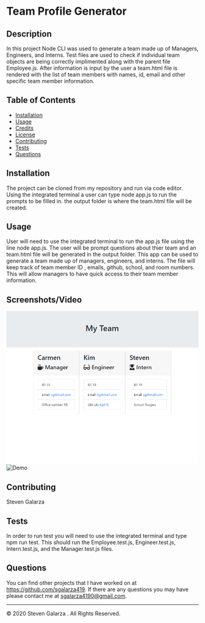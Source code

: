 
# Team Profile Generator

## Description 

In this project Node CLI was used to generate a team made up of Managers, Engineers, and Interns.   Test files are used to check if individual team objects are being correctly implimented along with the parent file Employee.js.  After information is input by the user a team.html file is rendered with the list of team members with names, id, email and other specific team member information.

## Table of Contents 

* [Installation](#installation)
* [Usage](#usage)
* [Credits](#credits)
* [License](#license)
* [Contributing](#contributing)
* [Tests](#tests)
* [Questions](#questions)

## Installation

The project can be cloned from my repository and run via code editor.  Using the integrated terminal a user can type node app.js to run the prompts to be filled in.  the output folder is where the team.html file will be created.

## Usage 

User will need to use the integrated terminal to run the app.js file using the line node app.js.  The user will be prompt questions about thier team and an team.html file will be generated in the output folder.  This app can be used to generate a team made up of managers, engineers, and interns.  The file will keep track of team member ID , emails, github, school, and room numbers.  This will allow managers to have quick access to their team member information.

## Screenshots/Video

![Sample Team](assets/teamProfileGenerator.PNG)
![Demo](assets/teamProfileGenerator.gif)

## Contributing

Steven Galarza

## Tests

In order to run test you will need to use the integrated terminal and type npm run test.  This should run the Employee.test.js, Engineer.test.js, Intern.test.js, and the Manager.test.js files.

## Questions

You can find other projects that I have worked on at https://github.com/sgalarza419.
If there are any questions you may have please contact me at sgalarza4190@gmail.com.  

---
© 2020 Steven Galarza . All Rights Reserved.
